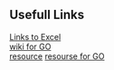## Usefull Links

[Links to Excel](https://github.com/aswjh/excel)   
[wiki for GO](https://github.com/golang/go/wiki)    
[resource](https://github.com/search?q=Go&type=Repositories&ref=advsearch&l=Go)
[resourse for GO](http://go-lang.cat-v.org/)


